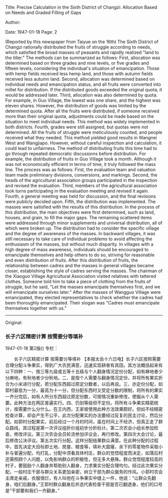 Title: Precise Calculation in the Sixth District of Changzi: Allocation Based on Needs and Graded Filling of Gaps

Author:

Date: 1947-01-18
Page: 2

(Reported by this newspaper from Taiyue on the 16th) The Sixth District of Changzi rationally distributed the fruits of struggle according to needs, which satisfied the broad masses of peasants and rapidly realized "land to the tiller." The methods can be summarized as follows: First, allocation was determined based on three grades and nine levels, or five grades and fifteen levels, considering the individual's situation of emancipation. Those with hemp fields received less hemp land, and those with autumn fields received less autumn land. Second, allocation was determined based on individual needs and emancipation status, and all fruits were converted into millet for distribution. If the distributed goods exceeded the original quota, it would be addressed later. Third, allocation was also determined by quota. For example, in Guo Village, the lowest was one share, and the highest was eleven shares. However, the distribution of goods was limited by the determined quota. After all the fruits were distributed, if someone received more than their original quota, adjustments could be made based on the situation to meet individual needs. This method was widely implemented in both districts. Fourth, grades were still assigned, but quotas were not determined. All the fruits of struggle were meticulously counted, and people received what they needed. This method yielded good results in Wangnei West and Wangjiapo. However, without careful inspection and calculation, it could lead to unfairness. The method of distributing fruits this time had to go through repeated democratic discussions before distribution. For example, the distribution of fruits in Guo Village took a month. Although it was not economically efficient in terms of time, it truly followed the mass line. The process was as follows: First, the evaluation team and valuation team made preliminary divisions, conversions, and markings. Second, the heads of the agricultural association groups participated in the inspection and revised the evaluation. Third, members of the agricultural association took turns participating in the evaluation meeting and revised it again. Fourth, a general meeting was held for discussion, and the final revisions were publicly decided upon. Fifth, the distribution was implemented. The masses were satisfied with the results of this distribution. In the process of this distribution, the main objectives were first determined, such as land, houses, and grain, to fill the major gaps. The remaining scattered items were addressed through minor supplements and universal distribution, all of which were broken up. The distribution had to consider the specific village and the degree of awareness of the masses. In backward villages, it was still necessary to take care of individual problems to avoid affecting the enthusiasm of the masses, but without much disparity. In villages with a high degree of mass awareness, individuals should be encouraged to emancipate themselves and help others to do so, striving for reasonable and even distribution of fruits. After this distribution of fruits, the relationship between cadres and the masses in general villages became closer, establishing the style of cadres serving the masses. The chairman of the Xiaoguo Village Agricultural Association visited relatives with tattered clothes. Someone told him to take a piece of clothing from the fruits of struggle, but he said, "Let the masses emancipate themselves first, and we will emancipate ourselves later." After the masses of Wangguo Village were emancipated, they elected representatives to check whether the cadres had been thoroughly emancipated. Their slogan was "Cadres must emancipate themselves together with us."



<hr /> 

Original: 


### 长子六区精密计算  按需要分等填补

1947-01-18
第2版()
专栏：

　　长子六区精密计算
    按需要分等填补
    【本报太岳十六日电】长子六区按照需要合理分配斗争果实，得到广大农民满意，迅速实现耕者有其田。其方法概括起来有以下四种：一、按三等九级或五等十五级与个人翻身情况定份分配，如有麻地者少分麻地，有秋地者少分秋地。二、是按个人需要与翻身情况定份，并将所有果实折合为小米进行分配，若分配东西超过原定分数者，以后再说。三、亦定份分配，如郭村最低为一分，最高为十一分，但分配东西时又受定分数的限制，将所有的果实一齐分完后，如有人所分东西超过原定份数，可按情况重新修改，使服从个人需要。此种方法在两区普遍实行。四、仍划等级但不定份。将所有斗争果实精密统计，按需要什么分什么。在王内西，王家坡使用此种方法效果颇好。但如不经精密检查计算，却会产生不公平，此次分配果实的办法要经过反复的民主讨论，然后分配。如郭村分配果实，前后经过一个月的时间，虽在时间上不经济，但真正走了群众路线，其过程是第一次评议组折价组初步分折标计。第二次农会小组长参加检查，修改评议。第三次农会会员轮流参加评议会，再行修改。第四次大会讨论，最后修改公决评议。第五次实行分配。这样分配结果群众满意。在此种分配的过程中，首先决定大目标即土地、房屋、粮食等，填补大窟窿，余下的零星物件采取小补与普遍分配，均打乱，分配中须看具体村庄，群众的觉悟程度而决定，如落后村还需照顾个人问题，以免影响群众的积极性，但无多大悬殊。群众觉悟程度较高的村子，要鼓励个人翻身并帮助别人翻身，力求果实分配合理均匀。经过此次果实分配，一般村庄干部与群众关系更加亲密，树立干部为群众服务的作风。小郭村农会主席走亲戚，衣服很烂，有人叫他在斗争果实中缝上一件，他说：“让群众先翻身，咱们后翻身。”王郭村群众翻身后并选代表检查干部是否已翻透身，他们的口号是“干部要和我们一齐翻身。”
